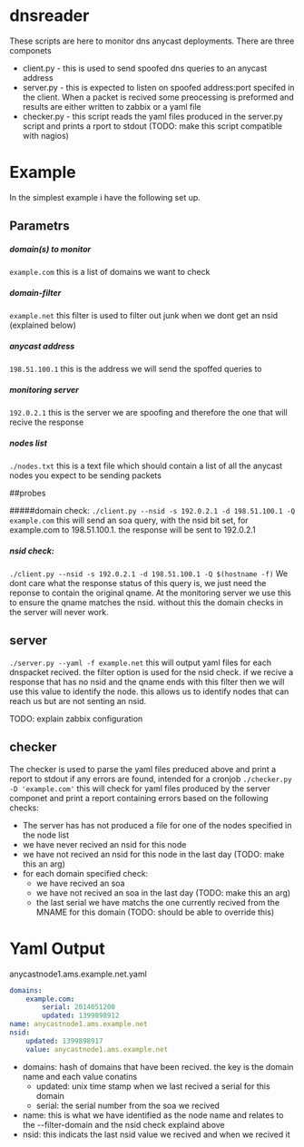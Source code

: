 dnsreader
=========

These scripts are here to monitor dns anycast deployments.  There are three componets

* client.py - this is used to send spoofed dns queries to an anycast address
* server.py - this is expected to listen on spoofed address:port specifed in the client. When a packet is recived some preocessing is preformed and results are either written to zabbix or a yaml file
* checker.py - this script reads the yaml files produced in the server.py script and prints a rport to stdout (TODO: make this script compatible with nagios)

# Example

In the simplest example i have the following set up.

## Parametrs

##### domain(s) to monitor

`example.com` this is a list of domains we want to check

##### domain-filter

`example.net` this filter is used to filter out junk when we dont get an nsid (explained below)

##### anycast address

`198.51.100.1` this is the address we will send the spoffed queries to

##### monitoring server

`192.0.2.1` this is the server we are spoofing and therefore the one that will recive the response

##### nodes list

`./nodes.txt` this is a text file which should contain a list of all the anycast nodes you expect to be sending packets
        
##probes
    
#####domain check: 
`./client.py --nsid -s 192.0.2.1 -d 198.51.100.1 -Q example.com`
this will send an soa query, with the nsid bit set, for example.com to 198.51.100.1.  the response will be sent to 192.0.2.1

##### nsid check: 

`./client.py --nsid -s 192.0.2.1 -d 198.51.100.1 -Q $(hostname -f)` We dont care what the response status of this query is, we just need the reponse to contain the original qname.  At the monitoring server we use this to ensure the qname matches the nsid.  without this the domain checks in the server will never work.  

## server

`./server.py --yaml -f example.net`
this will output yaml files for each dnspacket recived.  the filter option is used for the nsid check. if we recive a response that has no nsid and the qname ends with this filter then we will use this value to identify the node.  this allows us to identify nodes that can reach us but are not senting an nsid.

TODO: explain zabbix configuration

## checker

The checker is used to parse the yaml files preduced above and print a report to stdout if any errors are found, intended for a cronjob `./checker.py -D 'example.com'` this will check for yaml files produced by the server componet and print a report containing errors based on the following checks:

* The server has has not produced a file for one of the nodes specified in the node list
* we have never recived an nsid for this node
* we have not recived an nsid for this node in the last day (TODO: make this an arg)
* for each domain specified check:
    - we have recived an soa
    - we have not recived an soa in the last day (TODO: make this an arg)
    - the last serial we have matchs the one currently recived from the MNAME for this domain (TODO: should be able to override this)

# Yaml Output

anycastnode1.ams.example.net.yaml

```yaml
domains:
    example.com:
        serial: 2014051200
        updated: 1399898912
name: anycastnode1.ams.example.net
nsid:
    updated: 1399898917
    value: anycastnode1.ams.example.net
``` 

* domains: hash of domains that have been recived.  the key is the domain name and each value conatins
    - updated: unix time stamp when we last recived a serial for this domain
    - serial: the serial number from the soa we recived
* name: this is what we have identified as the node name and relates to the --filter-domain and the nsid check explaind above
* nsid: this indicats the last nsid value we recived and when we recived it
